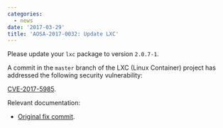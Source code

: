 ```yaml
---
categories:
  - news
date: '2017-03-29'
title: 'AOSA-2017-0032: Update LXC'
---
```



Please update your `lxc` package to version `2.0.7-1`.

A commit in the `master` branch of the LXC (Linux Container) project has addressed the following security vulnerability:

[CVE-2017-5985](https://cve.mitre.org/cgi-bin/cvename.cgi?name=CVE-2017-5985).

Relevant documentation:

- [Original fix commit](https://github.com/lxc/lxc/commit/16af238036a5464ae8f2420ed3af214f0de875f9).